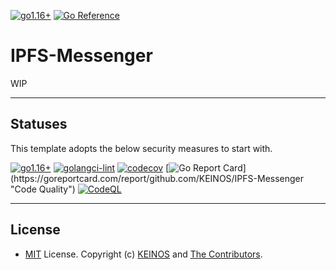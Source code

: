 <!-- markdownlint-disable MD041 -->
[![go1.16+](https://img.shields.io/badge/Go-1.16~17-blue?logo=go)](https://github.com/KEINOS/IPFS-Messenger/actions/workflows/go-versions.yml "Supported versions")
[![Go Reference](https://pkg.go.dev/badge/github.com/KEINOS/IPFS-Messenger.svg)](https://pkg.go.dev/github.com/KEINOS/IPFS-Messenger)

# IPFS-Messenger

WIP

---

## Statuses

This template adopts the below security measures to start with.

[![go1.16+](https://github.com/KEINOS/IPFS-Messenger/actions/workflows/go-versions.yml/badge.svg)](https://github.com/KEINOS/IPFS-Messenger/actions/workflows/go-versions.yml "Unit tests")
[![golangci-lint](https://github.com/KEINOS/IPFS-Messenger/actions/workflows/golangci-lint.yml/badge.svg)](https://github.com/KEINOS/IPFS-Messenger/actions/workflows/golangci-lint.yml "Static Analysis")
[![codecov](https://codecov.io/gh/KEINOS/IPFS-Messenger/branch/main/graph/badge.svg?token=uW30s2bK8M)](https://codecov.io/gh/KEINOS/IPFS-Messenger "Code Coverage")
[![Go Report Card](https://goreportcard.com/badge/github.com/KEINOS/IPFS-Messenger?)](https://goreportcard.com/report/github.com/KEINOS/IPFS-Messenger "Code Quality")
[![CodeQL](https://github.com/KEINOS/IPFS-Messenger/actions/workflows/codeQL-analysis.yml/badge.svg)](https://github.com/KEINOS/IPFS-Messenger/actions/workflows/codeQL-analysis.yml "Vulnerability Scan")

---

## License

- [MIT](https://github.com/KEINOS/IPFS-Messenger/LICENSE.txt) License. Copyright (c) [KEINOS](https://github.com/KEINOS) and [The Contributors](https://github.com/KEINOS/IPFS-Messenger/graphs/contributors).
